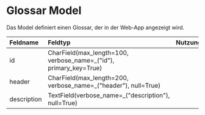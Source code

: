 # Glossar Model

Das Model definiert einen Glossar, der in der Web-App angezeigt wird.

| Feldname | Feldtyp | Nutzung |
| :--- | :--- | :--- |
| id | CharField(max_length=100, verbose_name=_("id"), primary_key=True) |  |
| header | CharField(max_length=200, verbose_name=_("header"), null=True) |  |
| description | TextField(verbose_name=_("description"), null=True) |  |
